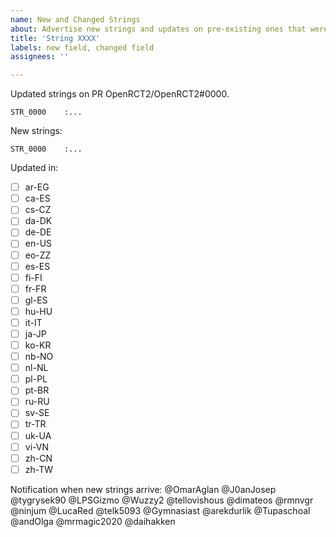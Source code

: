 ```yaml
---
name: New and Changed Strings
about: Advertise new strings and updates on pre-existing ones that were merged on OpenRCT2
title: 'String XXXX'
labels: new field, changed field
assignees: ''

---
```


Updated strings on PR OpenRCT2/OpenRCT2#0000.

```
STR_0000    :...
```

New strings:

```
STR_0000    :...
```

Updated in:
- [ ] ar-EG
- [ ] ca-ES
- [ ] cs-CZ
- [ ] da-DK
- [ ] de-DE
- [ ] en-US
- [ ] eo-ZZ
- [ ] es-ES
- [ ] fi-FI
- [ ] fr-FR
- [ ] gl-ES
- [ ] hu-HU
- [ ] it-IT
- [ ] ja-JP
- [ ] ko-KR
- [ ] nb-NO
- [ ] nl-NL
- [ ] pl-PL
- [ ] pt-BR
- [ ] ru-RU
- [ ] sv-SE
- [ ] tr-TR
- [ ] uk-UA
- [ ] vi-VN
- [ ] zh-CN
- [ ] zh-TW

Notification when new strings arrive:
@OmarAglan @J0anJosep @tygrysek90 @LPSGizmo @Wuzzy2 @tellovishous @dimateos @rmnvgr @ninjum @LucaRed @telk5093 @Gymnasiast @arekdurlik @Tupaschoal @andOlga @mrmagic2020 @daihakken
